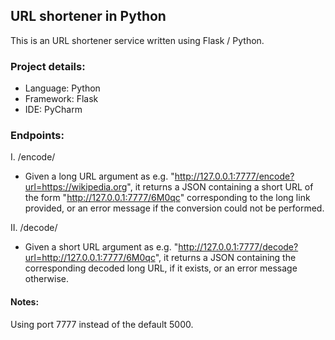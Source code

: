 ## URL shortener in Python

This is an URL shortener service written using Flask / Python.

### Project details:

- Language: Python
- Framework: Flask
- IDE: PyCharm

### Endpoints:

I. /encode/

- Given a long URL argument as e.g. "http://127.0.0.1:7777/encode?url=https://wikipedia.org", it returns a JSON containing a short URL of the form "http://127.0.0.1:7777/6M0qc" corresponding to the long link provided, or an error message if the conversion could not be performed.


II. /decode/

- Given a short URL argument as e.g. "http://127.0.0.1:7777/decode?url=http://127.0.0.1:7777/6M0qc", it returns a JSON containing the corresponding decoded long URL, if it exists, or an error message otherwise.


#### Notes:
Using port 7777 instead of the default 5000.
